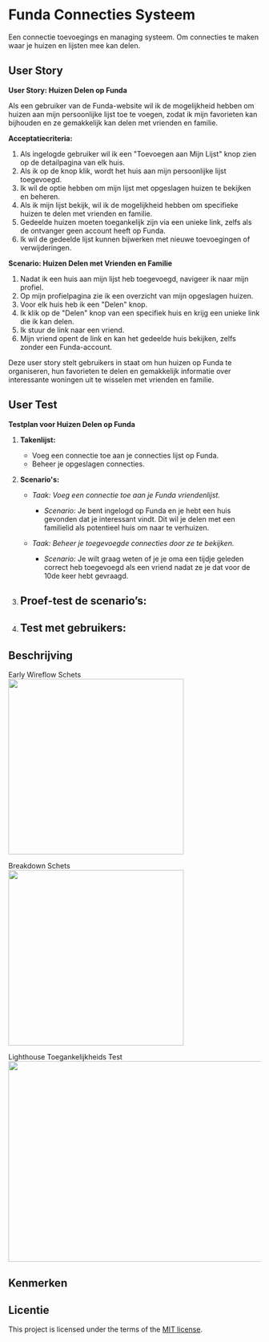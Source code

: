 # Funda Connecties Systeem

Een connectie toevoegings en managing systeem. Om connecties te maken waar je huizen en lijsten mee kan delen.

## User Story

**User Story: Huizen Delen op Funda**

Als een gebruiker van de Funda-website wil ik de mogelijkheid hebben om huizen aan mijn persoonlijke lijst toe te voegen, zodat ik mijn favorieten kan bijhouden en ze gemakkelijk kan delen met vrienden en familie. 

**Acceptatiecriteria:**
1. Als ingelogde gebruiker wil ik een "Toevoegen aan Mijn Lijst" knop zien op de detailpagina van elk huis.
2. Als ik op de knop klik, wordt het huis aan mijn persoonlijke lijst toegevoegd.
3. Ik wil de optie hebben om mijn lijst met opgeslagen huizen te bekijken en beheren.
4. Als ik mijn lijst bekijk, wil ik de mogelijkheid hebben om specifieke huizen te delen met vrienden en familie.
5. Gedeelde huizen moeten toegankelijk zijn via een unieke link, zelfs als de ontvanger geen account heeft op Funda.
6. Ik wil de gedeelde lijst kunnen bijwerken met nieuwe toevoegingen of verwijderingen.

**Scenario: Huizen Delen met Vrienden en Familie**
1. Nadat ik een huis aan mijn lijst heb toegevoegd, navigeer ik naar mijn profiel.
2. Op mijn profielpagina zie ik een overzicht van mijn opgeslagen huizen.
3. Voor elk huis heb ik een "Delen" knop.
4. Ik klik op de "Delen" knop van een specifiek huis en krijg een unieke link die ik kan delen.
5. Ik stuur de link naar een vriend.
6. Mijn vriend opent de link en kan het gedeelde huis bekijken, zelfs zonder een Funda-account.

Deze user story stelt gebruikers in staat om hun huizen op Funda te organiseren, hun favorieten te delen en gemakkelijk informatie over interessante woningen uit te wisselen met vrienden en familie.

## User Test

**Testplan voor Huizen Delen op Funda**

1. **Takenlijst:**
   - Voeg een connectie toe aan je connecties lijst op Funda.
   - Beheer je opgeslagen connecties.

2. **Scenario's:**
   - *Taak: Voeg een connectie toe aan je Funda vriendenlijst.*
     - *Scenario:* Je bent ingelogd op Funda en je hebt een huis gevonden dat je interessant vindt. Dit wil je delen met een familielid als potentieel huis om naar te verhuizen.

   - *Taak: Beheer je toegevoegde connecties door ze te bekijken.*
     - *Scenario:* Je wilt graag weten of je je oma een tijdje geleden correct heb toegevoegd als een vriend nadat ze je dat voor de 10de keer hebt gevraagd.

3. **Proef-test de scenario’s:**
   - 

4. **Test met gebruikers:**
   - 



## Beschrijving

Early Wireflow Schets </br>
<img src="https://i.imgur.com/ASotiss.jpg" width="350px" height="350px">

Breakdown Schets</br>
<img src="https://i.imgur.com/V9BLP53.jpg" width="350px" height="350px">

Lighthouse Toegankelijkheids Test</br>
<img src="https://i.imgur.com/jNgYQoR.png" width="650px" height="400px">

## Kenmerken
<!-- Bij Kenmerken staat welke technieken zijn gebruikt en hoe. Wat is de HTML structuur? Wat zijn de belangrijkste dingen in CSS? Wat is er met JS gedaan en hoe? -->

## Licentie

This project is licensed under the terms of the [MIT license](./LICENSE).

